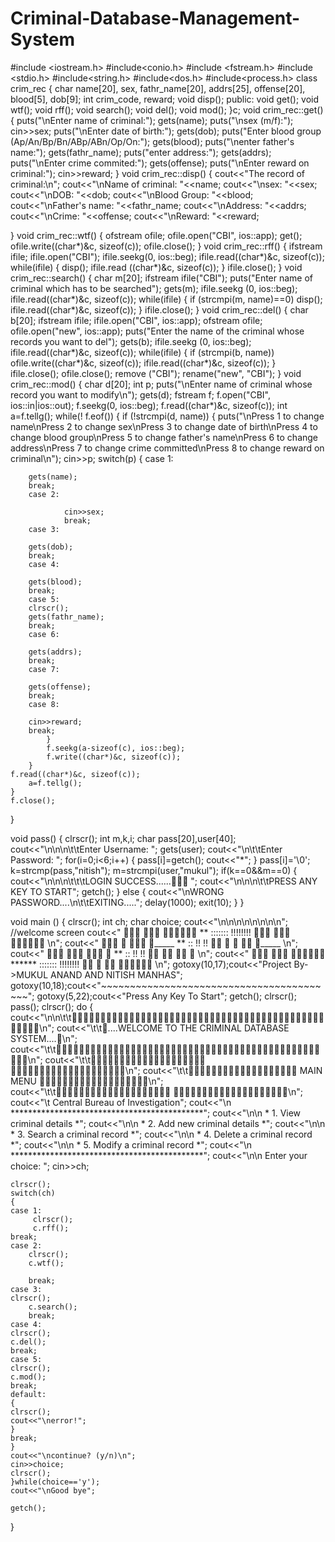 # Criminal-Database-Management-System
#include <iostream.h>
#include<conio.h>
#include <fstream.h>
#include <stdio.h>
#include<string.h>
#include<dos.h>
#include<process.h>
class crim_rec
{
    char name[20], sex, fathr_name[20], addrs[25], offense[20], blood[5], dob[9];
    int crim_code, reward;
    void disp();
public:
    void get();
    void wtf();
    void rff();
    void search();
    void del();
    void mod();
}c;
void crim_rec::get()
{
    puts("\nEnter name of criminal:");
    gets(name);
    puts("\nsex (m/f):");
    cin>>sex;
    puts("\nEnter date of birth:");
    gets(dob);
    puts("Enter blood group (Ap/An/Bp/Bn/ABp/ABn/Op/On:");
    gets(blood);
    puts("\nenter father's name:");
    gets(fathr_name);
    puts("enter address:");
    gets(addrs);
    puts("\nEnter crime commited:");
    gets(offense);
    puts("\nEnter reward on criminal:");
    cin>>reward;
}
void crim_rec::disp()
{
    cout<<"The record of criminal:\n";
    cout<<"\nName of criminal: "<<name;
    cout<<"\nsex: "<<sex;
    cout<<"\nDOB: "<<dob;
    cout<<"\nBlood Group: "<<blood;
    cout<<"\nFather's name: "<<fathr_name;
    cout<<"\nAddress: "<<addrs;
    cout<<"\nCrime: "<<offense;
    cout<<"\nReward: "<<reward;
    
}
void crim_rec::wtf()
{
    ofstream ofile;
    ofile.open("CBI", ios::app);
    get();
    ofile.write((char*)&c, sizeof(c));
    ofile.close();
}
void crim_rec::rff()
{
    ifstream ifile;
    ifile.open("CBI");
    ifile.seekg(0, ios::beg);
    ifile.read((char*)&c, sizeof(c));
    while(ifile)
    {
        disp();
	ifile.read ((char*)&c, sizeof(c));
    }
    ifile.close();
}
void crim_rec::search()
{
    char m[20];
    ifstream ifile("CBI");
    puts("Enter name of criminal which has to be searched");
    gets(m);
    ifile.seekg (0, ios::beg);
    ifile.read((char*)&c, sizeof(c));
    while(ifile)
    {
	if (strcmpi(m, name)==0)
            disp();
	    ifile.read((char*)&c, sizeof(c));
    }
    ifile.close();
}
void crim_rec::del()
{
    char b[20];
    ifstream ifile;
    ifile.open("CBI", ios::app);
    ofstream ofile;
    ofile.open("new", ios::app);
    puts("Enter the name of the criminal whose records you want to del");
    gets(b);
    ifile.seekg (0, ios::beg);
    ifile.read((char*)&c, sizeof(c));
    while(ifile)
    {
        if (strcmpi(b, name))
	    ofile.write((char*)&c, sizeof(c));
        ifile.read((char*)&c, sizeof(c));
    }
    ifile.close();
    ofile.close();
    remove ("CBI");
    rename("new", "CBI");
}
void crim_rec::mod()
{
    char d[20];
    int p;
    puts("\nEnter name of criminal whose record you want to modify\n");
    gets(d);
    fstream f;
    f.open("CBI", ios::in|ios::out);
    f.seekg(0, ios::beg);
    f.read((char*)&c, sizeof(c));
    int a=f.tellg();
    while(! f.eof())
    {
        if (!strcmpi(d, name))
	{
            puts("\nPress 1 to change name\nPress 2 to change sex\nPress 3 to change date of birth\nPress 4 to change blood group\nPress 5 to change father's name\nPress 6 to change address\nPress 7 to change crime committed\nPress 8 to change reward on criminal\n");
            cin>>p;
            switch(p)
            {
	    case 1:

		gets(name);
		break;
	    case 2:

                cin>>sex;
                break;
	    case 3:

		gets(dob);
		break;
	    case 4:

		gets(blood);
		break;
	    case 5:
		clrscr();
		gets(fathr_name);
		break;
	    case 6:

		gets(addrs);
		break;
	    case 7:

		gets(offense);
		break;
	    case 8:

		cin>>reward;
		break;
            }
            f.seekg(a-sizeof(c), ios::beg);
            f.write((char*)&c, sizeof(c));
        }
	f.read((char*)&c, sizeof(c));
        a=f.tellg();
    }
    f.close();
}


void pass()
{
 clrscr();
 int m,k,i;
 char pass[20],user[40];
 cout<<"\n\n\n\t\tEnter Username: ";
 gets(user);
 cout<<"\n\t\tEnter Password: ";
 for(i=0;i<6;i++)
 {
  pass[i]=getch();
  cout<<"*";
 }
 pass[i]='\0';
 k=strcmp(pass,"nitish");
 m=strcmpi(user,"mukul");
 if(k==0&&m==0)
 {
  cout<<"\n\n\n\t\t\tLOGIN SUCCESS...... ";
  cout<<"\n\n\n\t\tPRESS ANY KEY TO START";
  getch();
 }
 else
 {
  cout<<"\nWRONG PASSWORD....\n\t\tEXITING.....";
  delay(1000);
  exit(10);
 }
}


void main ()
{
    clrscr();
    int ch;
    char choice;
  cout<<"\n\n\n\n\n\n\n\n";   //welcome screen
  cout<<"              **      :::::::  !!!!!!!!           \n";
  cout<<"           _____  **      ::       !!    !!         _____  \n";
  cout<<"                **      ::       !!    !!                \n";
  cout<<"              ******  :::::::  !!!!!!!!            \n";
    gotoxy(10,17);cout<<"Project By->MUKUL ANAND AND NITISH MANHAS";
    gotoxy(10,18);cout<<"~~~~~~~~~~~~~~~~~~~~~~~~~~~~~~~~~~~~~~~~~";
    gotoxy(5,22);cout<<"Press Any Key To Start";
    getch();
    clrscr();
    pass();
    clrscr();
    do
    {
    cout<<"\n\n\t\t\n";
    cout<<"\t\t....WELCOME TO THE CRIMINAL DATABASE SYSTEM....\n";
    cout<<"\t\t\n";
    cout<<"\t\t         \n";
    cout<<"\t\t MAIN MENU \n";
    cout<<"\t\t         \n";
    cout<<"\t Central Bureau of Investigation";
    cout<<"\n ********************************************";
    cout<<"\n\n *       1. View criminal details           *";
    cout<<"\n\n * 	2. Add new criminal details         *";
    cout<<"\n\n *  	3. Search a criminal record         *";
    cout<<"\n\n *  	4. Delete a criminal record         *";
    cout<<"\n\n * 	5. Modify a criminal record         *";
    cout<<"\n ********************************************";
    cout<<"\n\n Enter your choice: ";
    cin>>ch;

    clrscr();
    switch(ch)
    {
    case 1:
	     clrscr();
	     c.rff();
	break;
    case 2:
	    clrscr();
	    c.wtf();

	    break;
    case 3:
    clrscr();
	    c.search();
	    break;
    case 4:
    clrscr();
	c.del();
	break;
    case 5:
    clrscr();
	c.mod();
	break;
    default:
	{
	clrscr();
	cout<<"\nerror!";
	}
	break;
    }
    cout<<"\ncontinue? (y/n)\n";
    cin>>choice;
    clrscr();
    }while(choice=='y');
    cout<<"\nGood bye";

    getch();
}
